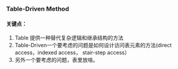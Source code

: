 ### Table-Driven Method

#### 关键点：
1. Table 提供一种替代复杂逻辑和继承结构的方法
2. Table-Driven一个要考虑的问题是如何设计访问表元素的方法(direct access，indexed access， stair-step access）
3. 另外一个要考虑的问题，表里放啥。
